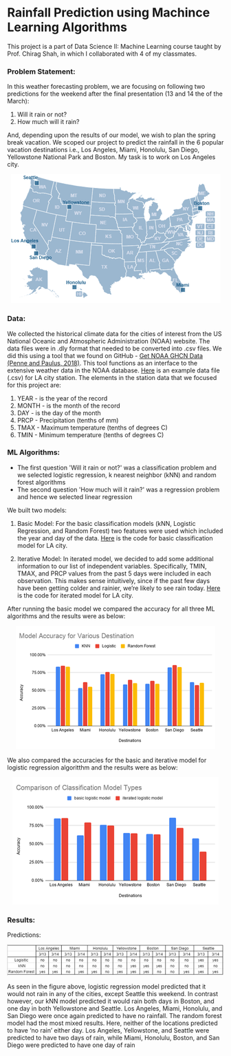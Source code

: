 # Rainfall Prediction using Machince Learning Algorithms
This project is a part of Data Science II: Machine Learning course taught by Prof. Chirag Shah, in which I collaborated with 4 of my classmates.

### Problem Statement:
In this weather forecasting problem, we are focusing on following two predictions for the weekend after the final presentation (13 and 14 the of the March):
1. Will it rain or not?
2. How much will it rain?  

And, depending upon the results of our model, we wish to plan the spring break vacation. We scoped our project to predict the rainfall in the 6 popular vacation destinations i.e., Los Angeles,  Miami, Honolulu, San Diego, Yellowstone National Park and Boston. My task is to work on Los Angeles city. 

<p align="center"> 
<img src="https://github.com/amruta-11/ml-rainfall-prediction/blob/main/UScities.png">
</p>

### Data:
We collected the historical climate data for the cities of interest from the US National Oceanic and Atmospheric Administration (NOAA) website. The data files were in .dly format that needed to be converted into .csv files. We did this using a tool that we found on GitHub - [Get NOAA GHCN Data (Penne and Paulus, 2018)](https://github.com/aaronpenne/get_noaa_ghcn_data). This tool functions as an interface to the extensive weather data in the NOAA database.
[Here](https://github.com/amruta-11/ml-rainfall-prediction/blob/main/LA_historical_climate_dataset.csv) is an example data file (.csv) for LA city station.
The elements in the station data that we focused for this project are:
1.	YEAR - is the year of the record
2.	MONTH - is the month of the record
3.	DAY - is the day of the month
4.	PRCP - Precipitation (tenths of mm)
5.	TMAX - Maximum temperature (tenths of degrees C)
6.	TMIN - Minimum temperature (tenths of degrees C)

### ML Algorithms:
- The first question 'Will it rain or not?' was a classification problem and we selected logistic regression, k nearest neighbor (kNN) and random forest algorithms
- The second question 'How much will it rain?' was a regression problem and hence we selected linear regression

We built two models:
1. Basic Model: For the basic classification models (kNN, Logistic Regression, and Random Forest) two features were used which included the year and day of the data.
[Here](https://github.com/amruta-11/ml-rainfall-prediction/blob/main/LABasicModel.py) is the code for basic classification model for LA city.

2. Iterative Model: In iterated model, we decided to add some additional information to our list of independent variables. Specifically, TMIN, TMAX, and PRCP values from the past 5 days were included in each observation. This makes sense intuitively, since if the past few days have been getting colder and rainier, we’re likely to see rain today.
[Here](https://github.com/amruta-11/ml-rainfall-prediction/blob/main/LAIterative.py) is the code for iterated model for LA city.

After running the basic model we compared the accuracy for all three ML algorithms and the results were as below:
<p align="center"> 
<img src="https://github.com/amruta-11/ml-rainfall-prediction/blob/main/AccuracyforLogKNN%26RF.png">
</p>

We also compared the accuracies for the basic and iterative model for logistic regression algoritthm and the results were as below:
<p align="center"> 
<img src="https://github.com/amruta-11/ml-rainfall-prediction/blob/main/Comparison-of-Basic%26IterativeModel.png">
</p>

### Results:
Predictions:

<p align="center"> 
<img src="https://github.com/amruta-11/ml-rainfall-prediction/blob/main/results.png">
</p>
  
As seen in the figure above, logistic regression model predicted that it would not rain in any of the cities, except Seattle this weekend. In contrast however, our kNN model predicted it would rain both days in Boston, and one day in both Yellowstone and Seattle. Los Angeles, Miami, Honolulu, and San Diego were once again predicted to have no rainfall. The random forest model had the most mixed results. Here, neither of the locations predicted to have ‘no rain’ either day. Los Angeles, Yellowstone, and Seattle were predicted to have two days of rain, while Miami, Honolulu, Boston, and San Diego were predicted to have one day of rain
